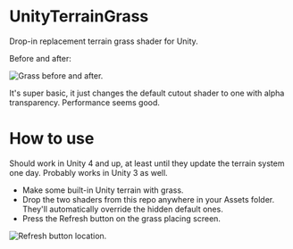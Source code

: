 # UnityTerrainGrass

Drop-in replacement terrain grass shader for Unity.

Before and after:

![Grass before and after.](https://raw.github.com/nition/UnityTerrainGrass/master/readme_grass.jpg)

It's super basic, it just changes the default cutout shader to one with alpha transparency. Performance seems good.

# How to use

Should work in Unity 4 and up, at least until they update the terrain system one day. Probably works in Unity 3 as well.

- Make some built-in Unity terrain with grass.
- Drop the two shaders from this repo anywhere in your Assets folder. They'll automatically override the hidden default ones.
- Press the Refresh button on the grass placing screen.

![Refresh button location.](https://raw.github.com/nition/UnityTerrainGrass/master/readme_refresh_button.png)
